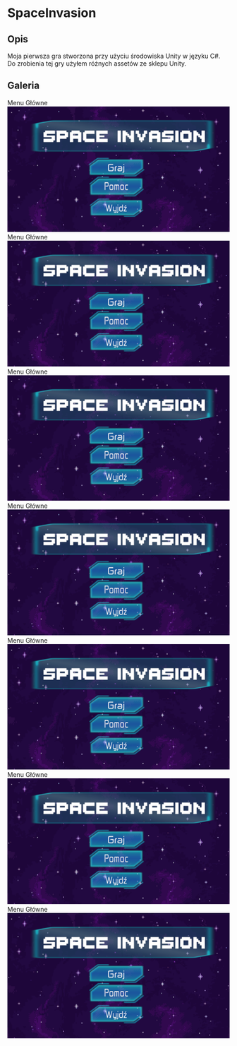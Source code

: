 # SpaceInvasion
## Opis
Moja pierwsza gra stworzona przy użyciu środowiska Unity w języku C#.<br>
Do zrobienia tej gry użyłem różnych assetów ze sklepu Unity.<br>
## Galeria
Menu Główne<br>
<img src = "MainMenu.PNG">
Menu Główne<br>
<img src = "MainMenu.PNG">
Menu Główne<br>
<img src = "MainMenu.PNG">
Menu Główne<br>
<img src = "MainMenu.PNG">
Menu Główne<br>
<img src = "MainMenu.PNG">
Menu Główne<br>
<img src = "MainMenu.PNG">
Menu Główne<br>
<img src = "MainMenu.PNG">
